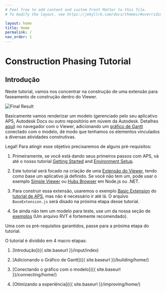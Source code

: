 ```yaml
---
# Feel free to add content and custom Front Matter to this file.
# To modify the layout, see https://jekyllrb.com/docs/themes/#overriding-theme-defaults

layout: home
title: Home
permalink: /
nav_order: 1
---
```


# Construction Phasing Tutorial

## Introdução

Neste tutorial, vamos nos concentrar na construção de uma extensão para faseamento de construção dentro do Viewer.

![Final Result](/assets/images/complete.gif)

Basicamente vamos renderizar um modelo (gerenciado pelo seu aplicativo APS, Autodesk Docs ou outro repositório em núvem da Autodesk. Detalhes [aqui](https://aps.autodesk.com/en/docs/data/v2/developers_guide/basics/)) no navegador com o Viewer, adicionando um [gráfico de Gantt](https://en.wikipedia.org/wiki/Gantt_chart) conectado com o modelo, de modo que tenhamos os elementos vinculados a diversas atividades construtivas.

Legal! Para atingir esse objetivo precisaremos de alguns pré-requisitos:

1. Primeiramente, se você está dando seus primeiros passos com APS, vá até o nosso tutorial [Getting Started](https://tutorials.autodesk.io) and [Environment Setup](https://tutorials.autodesk.io/setup/).

2. Este tutorial será focado na criação de uma [Extensão do Viewer](https://aps.autodesk.com/en/docs/viewer/v7/developers_guide/viewer_basics/extensions/), tendo como base um aplicativo já definido. Se você não tem um, pode usar o exemplo [Simple Viewer](https://tutorials.autodesk.io/tutorials/simple-viewer/) ou [Hubs Browser](https://tutorials.autodesk.io/tutorials/hubs-browser/) em Node.js ou .NET.

3. Para construir essa extensão, usaremos o exemplo [Basic Extension](https://tutorials.autodesk.io/tutorials/dashboard/basic) do [tutorial de APS](https://tutorials.autodesk.io), mas não é necessário ir até lá. O arquivo `BaseExtension.js` será disado na próxima etapa desse tutorial.

4. Se ainda não tem um modelo para teste, use um da nossa seção de [exemplos](https://knowledge.autodesk.com/support/revit/getting-started/caas/CloudHelp/cloudhelp/2022/ENU/Revit-GetStarted/files/GUID-7B9C7A69-1083-406D-A01F-53D405C167F3-htm.html) (Um arquivo RVT é fortemente recomendado).

Uma com os pré-requisitos garantidos, passe para a próxima etapa do tutorial.

O tutorial é dividido em 4 macro etapas:

1. [Introdução]({{ site.baseurl }}/input/index)

2. [Adicionando o Gráfico de Gantt]({{ site.baseurl }}/building/home/)

3. [Conectando o gráfico com o modelo]({{ site.baseurl }}/connecting/home/)

4. [Otimizando a experiência]({{ site.baseurl }}/improving/home/)

